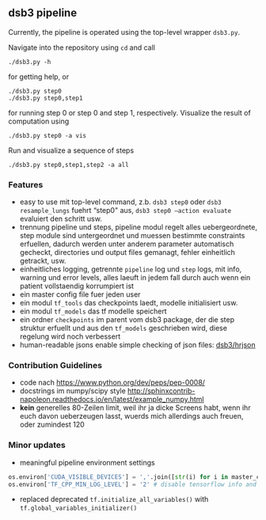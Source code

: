 ## dsb3 pipeline

Currently, the pipeline is operated using the top-level wrapper `dsb3.py`.

Navigate into the repository using `cd` and call
```
./dsb3.py -h
```
for getting help, or
```
./dsb3.py step0
./dsb3.py step0,step1
```
for running step 0 or step 0 and step 1, respectively.
Visualize the result of computation using
```
./dsb3.py step0 -a vis
```
Run and visualize a sequence of steps
```
./dsb3.py step0,step1,step2 -a all
```

### Features
* easy to use mit top-level command, z.b. `dsb3 step0` oder `dsb3 resample_lungs` 
  fuehrt “step0" aus, `dsb3 step0 —action evaluate` evaluiert den schritt usw.
* trennung pipeline und steps, pipeline modul regelt alles uebergeordnete, step
  module sind untergeordnet und muessen bestimmte constraints erfuellen, dadurch
  werden unter anderem parameter automatisch gecheckt, directories und output
  files gemanagt, fehler einheitlich getrackt, usw.
* einheitliches logging, getrennte `pipeline` log und `step` logs, mit info,
  warning und error levels, alles laeuft in jedem fall durch auch wenn ein patient
  vollstaendig korrumpiert ist
* ein master config file fuer jeden user
* ein modul `tf_tools` das checkpoints laedt, modelle initialisiert usw.
* ein modul `tf_models` das tf modelle speichert
* ein ordner `checkpoints` im parent vom dsb3 package, der die step struktur
  erfuellt und aus den `tf_models` geschrieben wird, diese regelung wird noch
  verbessert
* human-readable jsons enable simple checking of json files: [dsb3/hrjson](dsb3/hrjson)

### Contribution Guidelines
* code nach https://www.python.org/dev/peps/pep-0008/
* docstrings im numpy/scipy style http://sphinxcontrib-napoleon.readthedocs.io/en/latest/example_numpy.html
* __kein__ generelles 80-Zeilen limit, weil ihr ja dicke Screens habt, wenn ihr
  euch davon ueberzeugen lasst, wuerds mich allerdings auch freuen, oder zumindest 120

### Minor updates 
* meaningful pipeline environment settings
```python
os.environ['CUDA_VISIBLE_DEVICES'] = ','.join([str(i) for i in master_config['GPU_ids']])
os.environ['TF_CPP_MIN_LOG_LEVEL'] = '2' # disable tensorflow info and warning logs
```
* replaced deprecated `tf.initialize_all_variables()` with `tf.global_variables_initializer()`
